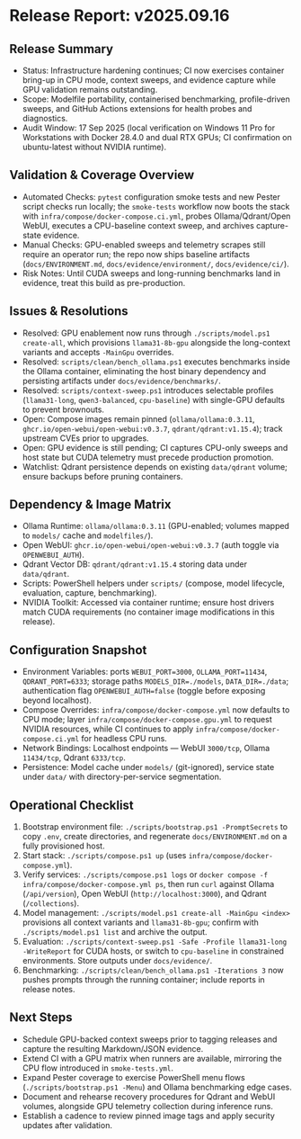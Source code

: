 # Release Report: v2025.09.16

## Release Summary
- Status: Infrastructure hardening continues; CI now exercises container bring-up in CPU mode, context sweeps, and evidence capture while GPU validation remains outstanding.
- Scope: Modelfile portability, containerised benchmarking, profile-driven sweeps, and GitHub Actions extensions for health probes and diagnostics.
- Audit Window: 17 Sep 2025 (local verification on Windows 11 Pro for Workstations with Docker 28.4.0 and dual RTX GPUs; CI confirmation on ubuntu-latest without NVIDIA runtime).

## Validation & Coverage Overview
- Automated Checks: `pytest` configuration smoke tests and new Pester script checks run locally; the `smoke-tests` workflow now boots the stack with `infra/compose/docker-compose.ci.yml`, probes Ollama/Qdrant/Open WebUI, executes a CPU-baseline context sweep, and archives capture-state evidence.
- Manual Checks: GPU-enabled sweeps and telemetry scrapes still require an operator run; the repo now ships baseline artifacts (`docs/ENVIRONMENT.md`, `docs/evidence/environment/`, `docs/evidence/ci/`).
- Risk Notes: Until CUDA sweeps and long-running benchmarks land in evidence, treat this build as pre-production.

## Issues & Resolutions
- Resolved: GPU enablement now runs through `./scripts/model.ps1 create-all`, which provisions `llama31-8b-gpu` alongside the long-context variants and accepts `-MainGpu` overrides.
- Resolved: `scripts/clean/bench_ollama.ps1` executes benchmarks inside the Ollama container, eliminating the host binary dependency and persisting artifacts under `docs/evidence/benchmarks/`.
- Resolved: `scripts/context-sweep.ps1` introduces selectable profiles (`llama31-long`, `qwen3-balanced`, `cpu-baseline`) with single-GPU defaults to prevent brownouts.
- Open: Compose images remain pinned (`ollama/ollama:0.3.11`, `ghcr.io/open-webui/open-webui:v0.3.7`, `qdrant/qdrant:v1.15.4`); track upstream CVEs prior to upgrades.
- Open: GPU evidence is still pending; CI captures CPU-only sweeps and host state but CUDA telemetry must precede production promotion.
- Watchlist: Qdrant persistence depends on existing `data/qdrant` volume; ensure backups before pruning containers.

## Dependency & Image Matrix
- Ollama Runtime: `ollama/ollama:0.3.11` (GPU-enabled; volumes mapped to `models/` cache and `modelfiles/`).
- Open WebUI: `ghcr.io/open-webui/open-webui:v0.3.7` (auth toggle via `OPENWEBUI_AUTH`).
- Qdrant Vector DB: `qdrant/qdrant:v1.15.4` storing data under `data/qdrant`.
- Scripts: PowerShell helpers under `scripts/` (compose, model lifecycle, evaluation, capture, benchmarking).
- NVIDIA Toolkit: Accessed via container runtime; ensure host drivers match CUDA requirements (no container image modifications in this release).

## Configuration Snapshot
- Environment Variables: ports `WEBUI_PORT=3000`, `OLLAMA_PORT=11434`, `QDRANT_PORT=6333`; storage paths `MODELS_DIR=./models`, `DATA_DIR=./data`; authentication flag `OPENWEBUI_AUTH=false` (toggle before exposing beyond localhost).
- Compose Overrides: `infra/compose/docker-compose.yml` now defaults to CPU mode; layer `infra/compose/docker-compose.gpu.yml` to request NVIDIA resources, while CI continues to apply `infra/compose/docker-compose.ci.yml` for headless CPU runs.
- Network Bindings: Localhost endpoints — WebUI `3000/tcp`, Ollama `11434/tcp`, Qdrant `6333/tcp`.
- Persistence: Model cache under `models/` (git-ignored), service state under `data/` with directory-per-service segmentation.

## Operational Checklist
1. Bootstrap environment file: `./scripts/bootstrap.ps1 -PromptSecrets` to copy `.env`, create directories, and regenerate `docs/ENVIRONMENT.md` on a fully provisioned host.
2. Start stack: `./scripts/compose.ps1 up` (uses `infra/compose/docker-compose.yml`).
3. Verify services: `./scripts/compose.ps1 logs` or `docker compose -f infra/compose/docker-compose.yml ps`, then run `curl` against Ollama (`/api/version`), Open WebUI (`http://localhost:3000`), and Qdrant (`/collections`).
4. Model management: `./scripts/model.ps1 create-all -MainGpu <index>` provisions all context variants and `llama31-8b-gpu`; confirm with `./scripts/model.ps1 list` and archive the output.
5. Evaluation: `./scripts/context-sweep.ps1 -Safe -Profile llama31-long -WriteReport` for CUDA hosts, or switch to `cpu-baseline` in constrained environments. Store outputs under `docs/evidence/`.
6. Benchmarking: `./scripts/clean/bench_ollama.ps1 -Iterations 3` now pushes prompts through the running container; include reports in release notes.

## Next Steps
- Schedule GPU-backed context sweeps prior to tagging releases and capture the resulting Markdown/JSON evidence.
- Extend CI with a GPU matrix when runners are available, mirroring the CPU flow introduced in `smoke-tests.yml`.
- Expand Pester coverage to exercise PowerShell menu flows (`./scripts/bootstrap.ps1 -Menu`) and Ollama benchmarking edge cases.
- Document and rehearse recovery procedures for Qdrant and WebUI volumes, alongside GPU telemetry collection during inference runs.
- Establish a cadence to review pinned image tags and apply security updates after validation.